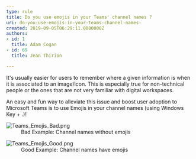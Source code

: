 ```yaml
---
type: rule
title: Do you use emojis in your Teams' channel names ?
uri: do-you-use-emojis-in-your-teams-channel-names-
created: 2019-09-05T06:29:11.0000000Z
authors:
- id: 1
  title: Adam Cogan
- id: 69
  title: Jean Thirion

---
```




<span class='intro'> <p class="ssw15-rteElement-P">It's usually easier for users to remember where a given information is when it is associated to an image/icon. This is especially true for non-technical people or the ones that are not very familiar with digital workspaces.<br></p> </span>

<p class="ssw15-rteElement-P">An easy and fun way to alleviate this issue and boost user adoption to Microsoft Teams is to use Emojis in your channel names (using Windows Key + .)!​<br></p><dl class="badImage"><dt><img src="Teams_Emojis_Bad.png" alt="Teams_Emojis_Bad.png" /></dt><dd>Bad Example&#58; Channel names without emojis</dd></dl><dl class="goodImage"><dt><img src="Teams_Emojis_Good.png" alt="Teams_Emojis_Good.png" />​</dt><dd>Good Example&#58; Channel names have emojis​​<br></dd></dl>


